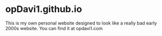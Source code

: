 # opDavi1.github.io

This is my own personal website designed to look like a really bad early 2000s website.
You can find it at opdavi1.com
